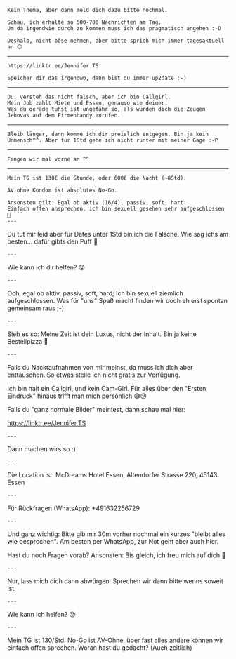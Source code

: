 ```
Kein Thema, aber dann meld dich dazu bitte nochmal. 

Schau, ich erhalte so 500-700 Nachrichten am Tag.
Um da irgendwie durch zu kommen muss ich das pragmatisch angehen :-D

Deshalb, nicht böse nehmen, aber bitte sprich mich immer tagesaktuell an 😊
```
---
```
https://linktr.ee/Jennifer.TS

Speicher dir das irgendwo, dann bist du immer up2date :-)
```
---
```
Du, versteh das nicht falsch, aber ich bin Callgirl.
Mein Job zahlt Miete und Essen, genauso wie deiner.
Was du gerade tuhst ist ungefähr so, als würden dich die Zeugen Jehovas auf dem Firmenhandy anrufen. 
```
---
```
Bleib länger, dann komme ich dir preislich entgegen. Bin ja kein Unmensch^^. Aber für 1Std gehe ich nicht runter mit meiner Gage :-P
```
---
```
Fangen wir mal vorne an ^^
```
---
```
Mein TG ist 130€ die Stunde, oder 600€ die Nacht (~8Std). 

AV ohne Kondom ist absolutes No-Go. 

Ansonsten gilt: Egal ob aktiv (16/4), passiv, soft, hart: 
Einfach offen ansprechen, ich bin sexuell gesehen sehr aufgeschlossen 🙂 ```
---
```
Du tut mir leid aber für Dates unter 1Std bin ich die Falsche. Wie sag ichs am besten... dafür gibts den Puff 🤭
```
---
```
Wie kann ich dir helfen? 😜
```
---

```
Och, egal ob aktiv, passiv, soft, hard; Ich bin sexuell ziemlich aufgeschlossen. Was für "uns" Spaß macht finden wir doch eh erst spontan gemeinsam raus ;-)
```
---
```
Sieh es so: Meine Zeit ist dein Luxus, nicht der Inhalt. Bin ja keine Bestellpizza 🤭
```
---

```
Falls du Nacktaufnahmen von mir meinst, da muss ich dich aber enttäuschen. So etwas stelle ich nicht gratis zur Verfügung.

Ich bin halt ein Callgirl, und kein Cam-Girl. Für alles über den "Ersten Eindruck" hinaus trifft man mich persönlich 😅😘

Falls du "ganz normale Bilder" meintest, dann schau mal hier:

https://linktr.ee/Jennifer.TS
```
---
```
Dann machen wirs so :)
```
---
```
Die Location ist: 
McDreams Hotel Essen, Altendorfer Strasse 220, 45143 Essen
```
---
```
Für Rückfragen (WhatsApp): 
+491632256729
```
---
```
Und ganz wichtig:
Bitte gib mir 30m vorher nochmal ein kurzes "bleibt alles wie besprochen". Am besten per WhatsApp, zur Not geht aber auch hier. 

Hast du noch Fragen vorab? Ansonsten: Bis gleich, ich freu mich auf dich 💋
```
---
```
Nur, lass mich dich dann abwürgen: Sprechen wir dann bitte wenns soweit ist. 
```
---
```
Wie kann ich helfen? 😘
```
---

```
Mein TG ist 130/Std. No-Go ist AV-Ohne, über fast alles andere können wir einfach offen sprechen. 
Woran hast du gedacht? (Auch zeitlich)  
```
